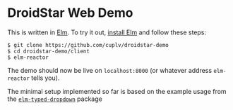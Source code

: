 # DroidStar Web Demo #

This is written in [Elm][1].  To try it out, [install Elm][2] and
follow these steps:

    $ git clone https://github.com/cuplv/droidstar-demo
    $ cd droidstar-demo/client
    $ elm-reactor

The demo should now be live on `localhost:8000` (or whatever address
`elm-reactor` tells you).

The minimal setup implemented so far is based on the example usage
from the [`elm-typed-dropdown`][3] package

[1]: http://elm-lang.org
[2]: https://guide.elm-lang.org/install.html
[3]: http://package.elm-lang.org/packages/fedragon/elm-typed-dropdown
